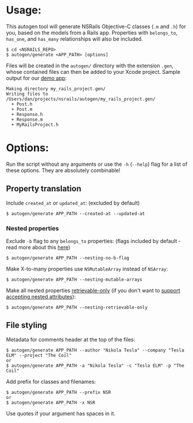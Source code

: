 Usage:
==========

This autogen tool will generate NSRails Objective-C classes (`.m` and `.h`) for you, based on the models from a Rails app. Properties with `belongs_to`, `has_one`, and `has_many` relationships will also be included.

```
$ cd <NSRAILS_REPO>
$ autogen/generate <APP_PATH> [options]
```

Files will be created in the `autogen/` directory with the extension `.gen`, whose contained files can then be added to your Xcode project. Sample output for our [demo app](https://github.com/dingbat/nsrails/tree/master/demo/iOS):

```
Making directory my_rails_project.gen/
Writing files to /Users/dan/projects/nsrails/autogen/my_rails_project.gen/
  + Post.h
  + Post.m
  + Response.h
  + Response.m
  + MyRailsProject.h
```

Options:
==========

Run the script without any arguments or use the `-h` (`--help`) flag for a list of these options. They are absolutely combinable!

Property translation
------------

Include `created_at` or `updated_at`: (excluded by default)

```
$ autogen/generate APP_PATH --created-at --updated-at
```

### Nested properties

Exclude `-b` flag to any `belongs_to` properties: (flags included by default - read more about this [here](https://github.com/dingbat/nsrails/wiki/Property-flags))

```
$ autogen/generate APP_PATH --nesting-no-b-flag
```

Make X-to-many properties use `NSMutableArray` instead of `NSArray`:

```
$ autogen/generate APP_PATH --nesting-mutable-arrays
```

Make all nested properties [retrievable-only](https://github.com/dingbat/nsrails/wiki/Property-flags) (if you don't want to [support accepting nested attributes](https://github.com/dingbat/nsrails/wiki/Nesting)):

```
$ autogen/generate APP_PATH --nesting-retrievable-only
```

File styling
--------------

Metadata for comments header at the top of the files:

```
$ autogen/generate APP_PATH --author "Nikola Tesla" --company "Tesla ELM" --project "The Coil"
or
$ autogen/generate APP_PATH -a "Nikola Tesla" -c "Tesla ELM" -p "The Coil"
```

Add prefix for classes and filenames:

```
$ autogen/generate APP_PATH --prefix NSR
or
$ autogen/generate APP_PATH -x NSR
```
Use quotes if your argument has spaces in it.